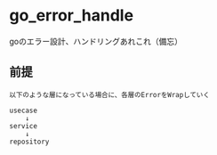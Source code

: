# go_error_handle
goのエラー設計、ハンドリングあれこれ（備忘）
## 前提
```
以下のような層になっている場合に、各層のErrorをWrapしていく

usecase
    ↓
service
    ↓
repository
```